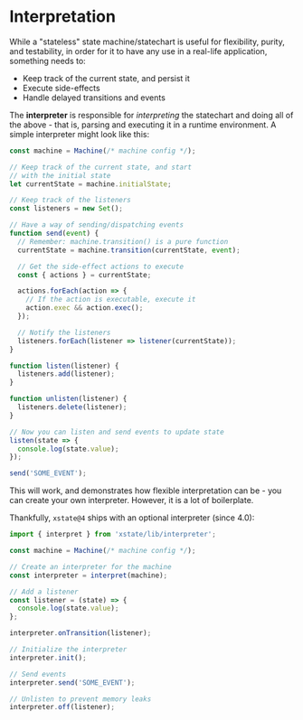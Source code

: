 # Interpretation

While a "stateless" state machine/statechart is useful for flexibility, purity, and testability, in order for it to have any use in a real-life application, something needs to:

- Keep track of the current state, and persist it
- Execute side-effects
- Handle delayed transitions and events

The **interpreter** is responsible for _interpreting_ the statechart and doing all of the above - that is, parsing and executing it in a runtime environment. A simple interpreter might look like this:

```js
const machine = Machine(/* machine config */);

// Keep track of the current state, and start
// with the initial state
let currentState = machine.initialState;

// Keep track of the listeners
const listeners = new Set();

// Have a way of sending/dispatching events
function send(event) {
  // Remember: machine.transition() is a pure function
  currentState = machine.transition(currentState, event);

  // Get the side-effect actions to execute
  const { actions } = currentState;

  actions.forEach(action => {
    // If the action is executable, execute it
    action.exec && action.exec();
  });

  // Notify the listeners
  listeners.forEach(listener => listener(currentState));
}

function listen(listener) {
  listeners.add(listener);
}

function unlisten(listener) {
  listeners.delete(listener);
}

// Now you can listen and send events to update state
listen(state => {
  console.log(state.value);
});

send('SOME_EVENT');
```

This will work, and demonstrates how flexible interpretation can be - you can create your own interpreter. However, it is a lot of boilerplate.

Thankfully, `xstate@4` ships with an optional interpreter (since 4.0):

```js
import { interpret } from 'xstate/lib/interpreter';

const machine = Machine(/* machine config */);

// Create an interpreter for the machine
const interpreter = interpret(machine);

// Add a listener
const listener = (state) => {
  console.log(state.value);
};

interpreter.onTransition(listener);

// Initialize the interpreter
interpreter.init();

// Send events
interpreter.send('SOME_EVENT');

// Unlisten to prevent memory leaks
interpreter.off(listener);
```
